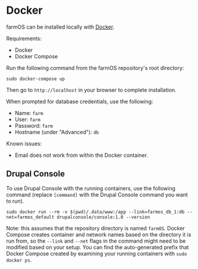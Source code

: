 # Docker

farmOS can be installed locally with [Docker](https://www.docker.com).

Requirements:

* Docker
* Docker Compose

Run the following command from the farmOS repository's root directory:

    sudo docker-compose up

Then go to `http://localhost` in your browser to complete installation.

When prompted for database credentials, use the following:

* Name: `farm`
* User: `farm`
* Password: `farm`
* Hostname (under "Advanced"): `db`

Known issues:

* Email does not work from within the Docker container.

## Drupal Console

To use Drupal Console with the running containers, use the following
command (replace `[command]` with the Drupal Console command you want to
run).

    sudo docker run --rm -v $(pwd)/.data/www:/app --link=farmos_db_1:db --net=farmos_default drupalconsole/console:1.0 --version

Note: this assumes that the repository directory is named `farmOS`.
Docker Compose creates container and network names based on the
directory it is run from, so the `--link` and `--net` flags in the
command might need to be modified based on your setup. You can find the
auto-generated prefix that Docker Compose created by examining your
running containers with `sudo docker ps`.

